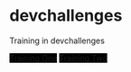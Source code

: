 # devchallenges
Training in devchallenges

<a href="training_one/index.html" style="paddnig:5px;color:whitel;background-color:black;">Training One</a>
<a href="training_two/index.html" style="paddnig:5px;color:whitel;background-color:black;">Training Two</a>